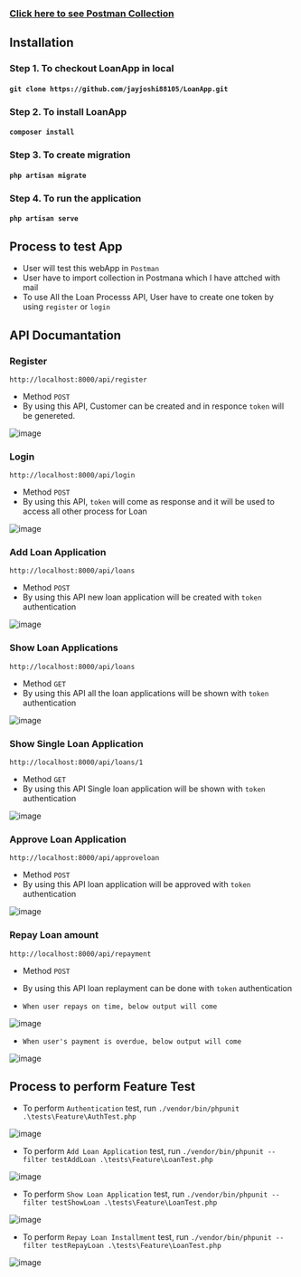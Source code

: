 ### **[Click here to see Postman Collection](https://documenter.getpostman.com/view/529680/UVkjvxPz)**

## Installation

### Step 1. To checkout LoanApp in local 
#### `git clone https://github.com/jayjoshi88105/LoanApp.git`
### Step 2. To install LoanApp
#### `composer install`
### Step 3. To create migration
#### `php artisan migrate`
### Step 4. To run the application
#### `php artisan serve`

## Process to test App

- User will test this webApp in `Postman`
- User have to import collection in Postmana which I have attched with mail
- To use All the Loan Processs API, User have to create one token by using `register` or `login`

## API Documantation

### Register
`http://localhost:8000/api/register`
- Method `POST`
- By using this API, Customer can be created and in responce `token` will be genereted.

![image](https://user-images.githubusercontent.com/62538358/154794382-092772e6-b65d-4699-898f-70f157dc61b7.png)

### Login
`http://localhost:8000/api/login`
- Method `POST`
- By using this API, `token` will come as  response and it will be used to access all other process for Loan

![image](https://user-images.githubusercontent.com/62538358/154794824-eed310ae-0d7e-429d-b939-8f2d6a9f94c4.png)


### Add Loan Application
`http://localhost:8000/api/loans`
- Method `POST`
- By using this API new loan application will be created with `token` authentication

![image](https://user-images.githubusercontent.com/62538358/154794915-cbefeff4-d523-4362-b6d7-4b9771fc0a06.png)

### Show Loan Applications
`http://localhost:8000/api/loans`
- Method `GET`
- By using this API all the loan applications will be shown with `token` authentication

![image](https://user-images.githubusercontent.com/62538358/154794965-eb141335-fcb1-4a0c-8a91-ad13647769ba.png)

### Show Single Loan Application
`http://localhost:8000/api/loans/1`
- Method `GET`
- By using this API Single loan application will be shown with `token` authentication

![image](https://user-images.githubusercontent.com/62538358/154795010-f0f2dedf-c9a8-4ff5-b733-6a9afd09d2b7.png)

### Approve Loan Application
`http://localhost:8000/api/approveloan`
- Method `POST`
- By using this API loan application will be approved with `token` authentication

![image](https://user-images.githubusercontent.com/62538358/154795043-1b139b6d-ff22-4b6d-8f50-73b1c263c353.png)

### Repay Loan amount
`http://localhost:8000/api/repayment`
- Method `POST`
- By using this API loan replayment can be done with `token` authentication

- `When user repays on time, below output will come`

![image](https://user-images.githubusercontent.com/62538358/154795177-6eb7eb4e-dd74-47c2-92d5-f6586e60d001.png)

- `When user's payment is overdue, below output will come`

![image](https://user-images.githubusercontent.com/62538358/154795238-22f04541-566b-4da5-a5c9-97d0701d7105.png)


## Process to perform Feature Test
- To perform `Authentication` test, run `./vendor/bin/phpunit .\tests\Feature\AuthTest.php`

![image](https://user-images.githubusercontent.com/62538358/154795840-f72e6415-0986-4aea-9b2e-4245b20c8aee.png)

- To perform `Add Loan Application` test, run `./vendor/bin/phpunit --filter testAddLoan .\tests\Feature\LoanTest.php`

![image](https://user-images.githubusercontent.com/62538358/154795905-1b6ba900-2cf3-48e4-8c5f-cc7048bcd6f4.png)

- To perform `Show Loan Application` test, run `./vendor/bin/phpunit --filter testShowLoan .\tests\Feature\LoanTest.php`

![image](https://user-images.githubusercontent.com/62538358/154795964-1ae7aaef-f8f4-40dd-9d64-5f0992e20201.png)

- To perform `Repay Loan Installment` test, run `./vendor/bin/phpunit --filter testRepayLoan .\tests\Feature\LoanTest.php`

![image](https://user-images.githubusercontent.com/62538358/154796031-4c157dce-b47b-48ca-b1da-a3916a22bd78.png)




